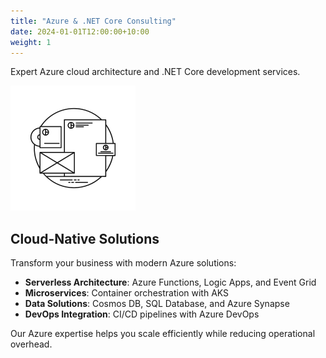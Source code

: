 ```yaml
---
title: "Azure & .NET Core Consulting"
date: 2024-01-01T12:00:00+10:00
weight: 1
---
```


Expert Azure cloud architecture and .NET Core development services.

![Azure](/images/features/noun_branding_1885335.svg)

## Cloud-Native Solutions

Transform your business with modern Azure solutions:

- **Serverless Architecture**: Azure Functions, Logic Apps, and Event Grid
- **Microservices**: Container orchestration with AKS
- **Data Solutions**: Cosmos DB, SQL Database, and Azure Synapse
- **DevOps Integration**: CI/CD pipelines with Azure DevOps

Our Azure expertise helps you scale efficiently while reducing operational overhead.